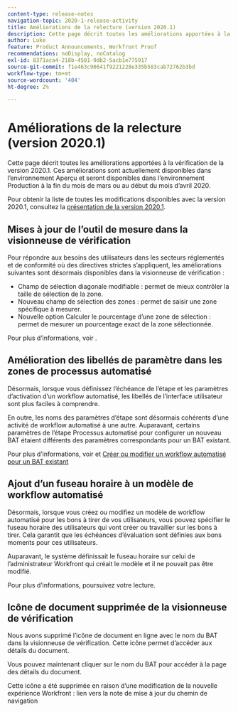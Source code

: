 ```yaml
---
content-type: release-notes
navigation-topic: 2020-1-release-activity
title: Améliorations de la relecture (version 2020.1)
description: Cette page décrit toutes les améliorations apportées à la vérification de la version 2020.1. Ces améliorations sont actuellement disponibles dans l’environnement Aperçu et seront disponibles dans l’environnement Production à la fin du mois de mars ou au début du mois d’avril 2020.
author: Luke
feature: Product Announcements, Workfront Proof
recommendations: noDisplay, noCatalog
exl-id: 8371aca4-218b-4501-9db2-5acb1e775917
source-git-commit: f1e463c90641f9221228e335b583cab72762b3bd
workflow-type: tm+mt
source-wordcount: '404'
ht-degree: 2%

---
```


# Améliorations de la relecture (version 2020.1)

Cette page décrit toutes les améliorations apportées à la vérification de la version 2020.1. Ces améliorations sont actuellement disponibles dans l’environnement Aperçu et seront disponibles dans l’environnement Production à la fin du mois de mars ou au début du mois d’avril 2020.

Pour obtenir la liste de toutes les modifications disponibles avec la version 2020.1, consultez la [présentation de la version 2020.1](../../../product-announcements/product-releases/2020.1-release-activity/2020-1-release-overview.md).

## Mises à jour de l’outil de mesure dans la visionneuse de vérification

Pour répondre aux besoins des utilisateurs dans les secteurs réglementés et de conformité où des directives strictes s’appliquent, les améliorations suivantes sont désormais disponibles dans la visionneuse de vérification :

* Champ de sélection diagonale modifiable : permet de mieux contrôler la taille de sélection de la zone.
* Nouveau champ de sélection des zones : permet de saisir une zone spécifique à mesurer.
* Nouvelle option Calculer le pourcentage d’une zone de sélection : permet de mesurer un pourcentage exact de la zone sélectionnée.

Pour plus d’informations, voir .

## Amélioration des libellés de paramètre dans les zones de processus automatisé

Désormais, lorsque vous définissez l’échéance de l’étape et les paramètres d’activation d’un workflow automatisé, les libellés de l’interface utilisateur sont plus faciles à comprendre.

En outre, les noms des paramètres d’étape sont désormais cohérents d’une activité de workflow automatisé à une autre. Auparavant, certains paramètres de l’étape Processus automatisé pour configurer un nouveau BAT étaient différents des paramètres correspondants pour un BAT existant.

Pour plus d’informations, voir et [Créer ou modifier un workflow automatisé pour un BAT existant](../../../review-and-approve-work/proofing/managing-proofs-within-workfront/create-edit-automated-workflow-existing-proof.md)

## Ajout d’un fuseau horaire à un modèle de workflow automatisé

Désormais, lorsque vous créez ou modifiez un modèle de workflow automatisé pour les bons à tirer de vos utilisateurs, vous pouvez spécifier le fuseau horaire des utilisateurs qui vont créer ou travailler sur les bons à tirer. Cela garantit que les échéances d’évaluation sont définies aux bons moments pour ces utilisateurs.

Auparavant, le système définissait le fuseau horaire sur celui de l’administrateur Workfront qui créait le modèle et il ne pouvait pas être modifié.

Pour plus d’informations, poursuivez votre lecture.

## Icône de document supprimée de la visionneuse de vérification

Nous avons supprimé l’icône de document en ligne avec le nom du BAT dans la visionneuse de vérification. Cette icône permet d’accéder aux détails du document.

Vous pouvez maintenant cliquer sur le nom du BAT pour accéder à la page des détails du document.

Cette icône a été supprimée en raison d’une modification de la nouvelle expérience Workfront : lien vers la note de mise à jour du chemin de navigation
